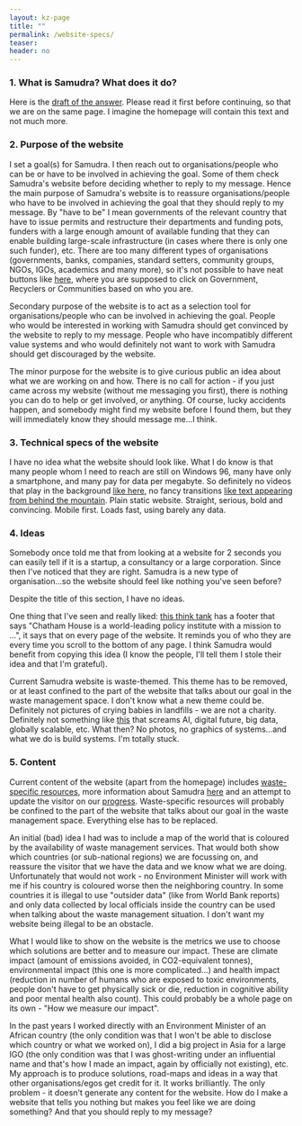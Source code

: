 ```yaml
---
layout: kz-page
title: ""
permalink: /website-specs/
teaser:
header: no
---
```


### 1. What is Samudra? What does it do? 

Here is the [draft of the answer](https://samudra.world/test/). 
Please read it first before continuing, so that we are on the same page. 
I imagine the homepage will contain this text and not much more. 



### 2. Purpose of the website

I set a goal(s) for Samudra. 
I then reach out to organisations/people who can be or have to be involved in achieving the goal. 
Some of them check Samudra's website before deciding whether to reply to my message.
Hence the main purpose of Samudra's website is to reassure organisations/people who have to be involved in achieving the goal that they should reply to my message. 
By "have to be" I mean governments of the relevant country that have to issue permits and restructure their departments and funding pots, funders with a large enough amount of available funding that they can enable building large-scale infrastructure (in cases where there is only one such funder), etc. 
There are too many different types of organisations (governments, banks, companies, standard setters, community groups, NGOs, IGOs, academics and many more), so it's not possible to have neat buttons like [here](https://www.ministryofwaste.co/), where you are supposed to click on Government, Recyclers or Communities based on who you are.

Secondary purpose of the website is to act as a selection tool for organisations/people who can be involved in achieving the goal. 
People who would be interested in working with Samudra should get convinced by the website to reply to my message. 
People who have incompatibly different value systems and who would definitely not want to work with Samudra should get discouraged by the website. 

The minor purpose for the website is to give curious public an idea about what we are working on and how.
There is no call for action - if you just came across my website (without me messaging you first), there is nothing you can do to help or get involved, or anything. 
Of course, lucky accidents happen, and somebody might find my website before I found them, but they will immediately know they should message me...I think.



### 3. Technical specs of the website

I have no idea what the website should look like. 
What I do know is that many people whom I need to reach are still on Windows 96, many have only a smartphone, and many pay for data per megabyte.
So definitely no videos that play in the background [like here](https://www.khepra.io/), no fancy transitions [like text appearing from behind the mountain](https://www.unrulycap.com/).
Plain static website. 
Straight, serious, bold and convincing. 
Mobile first. 
Loads fast, using barely any data.



### 4. Ideas

Somebody once told me that from looking at a website for 2 seconds you can easily tell if it is a startup, a consultancy or a large corporation. 
Since then I've noticed that they are right. 
Samudra is a new type of organisation...so the website should feel like nothing you've seen before?

Despite the title of this section, I have no ideas.

One thing that I've seen and really liked: [this think tank](https://www.chathamhouse.org/) has a footer that says "Chatham House is a world-leading policy institute with a mission to ...", it says that on every page of the website. It reminds you of who they are every time you scroll to the bottom of any page. I think Samudra would benefit from copying this idea (I know the people, I'll tell them I stole their idea and that I'm grateful).

Current Samudra website is waste-themed. 
This theme has to be removed, or at least confined to the part of the website that talks about our goal in the waste management space. 
I don't know what a new theme could be.
Definitely not pictures of crying babies in landfills - we are not a charity. 
Definitely not something like [this](https://stock.adobe.com/uk/search?k=%22network+background%22) that screams AI, digital future, big data, globally scalable, etc.
What then? 
No photos, no graphics of systems...and what we do is build systems.
I'm totally stuck.


### 5. Content

Current content of the website (apart from the homepage) includes [waste-specific resources](https://samudra.world/resources/), more information about Samudra [here](https://samudra.world/about/) and an attempt to update the visitor on our [progress](https://samudra.world/our-work/). 
Waste-specific resources will probably be confined to the part of the website that talks about our goal in the waste management space. 
Everything else has to be replaced. 

An initial (bad) idea I had was to include a map of the world that is coloured by the availability of waste management services. 
That would both show which countries (or sub-national regions) we are focussing on, and reassure the visitor that we have the data and we know what we are doing. 
Unfortunately that would not work - no Environment Minister will work with me if his country is coloured worse then the neighboring country. 
In some countries it is illegal to use "outsider data" (like from World Bank reports) and only data collected by local officials inside the country can be used when talking about the waste management situation. 
I don't want my website being illegal to be an obstacle. 

What I would like to show on the website is the metrics we use to choose which solutions are better and to measure our impact. 
These are climate impact (amount of emissions avoided, in CO2-equivalent tonnes), environmental impact (this one is more complicated...) and health impact (reduction in number of humans who are exposed to toxic environments, people don't have to get physically sick or die, reduction in cognitive ability and poor mental health also count).
This could probably be a whole page on its own - "How we measure our impact".

In the past years I worked directly with an Environment Minister of an African country (the only condition was that I won't be able to disclose which country or what we worked on), I did a big project in Asia for a large IGO (the only condition was that I was ghost-writing under an influential name and that's how I made an impact, again by officially not existing), etc.
My approach is to produce solutions, road-maps and ideas in a way that other organisations/egos get credit for it. 
It works brilliantly. 
The only problem - it doesn't generate any content for the website. 
How do I make a website that tells you nothing but makes you feel like we are doing something?
And that you should reply to my message?

